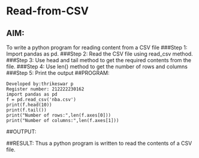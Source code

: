 # Read-from-CSV
## AIM:
To write a python program for reading content from a CSV file
###Step 1:
Import pandas as pd.
###Step 2:
Read the CSV file using read_csv method.
###Step 3:
Use head and tail method to get the required contents from the file.
###Step 4:
Use len() method to get the number of rows and columns
###Step 5:
Print the output
##PROGRAM:
```
Developed by:thrikeswar p
Register number: 212222230162
import pandas as pd
f = pd.read_csv('nba.csv')
print(f.head(10))
print(f.tail())
print("Number of rows:",len(f.axes[0]))
print("Number of columns:",len(f.axes[1]))
```
##OUTPUT:

##RESULT:
Thus a python program is written to read the contents of a CSV file.
